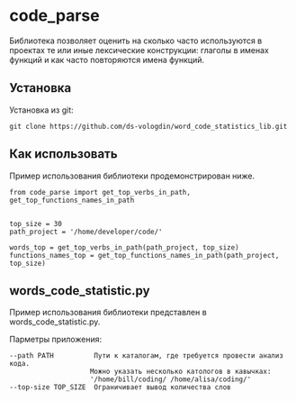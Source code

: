 # code_parse

Библиотека позволяет оценить на сколько часто используются в проектах те или иные лексические конструкции: глаголы в именах функций и как часто повторяются имена функций.

## Установка
Установка из git:
```
git clone https://github.com/ds-vologdin/word_code_statistics_lib.git
```

## Как использовать
Пример использования библиотеки продемонстрирован ниже.
```
from code_parse import get_top_verbs_in_path, get_top_functions_names_in_path


top_size = 30
path_project = '/home/developer/code/'

words_top = get_top_verbs_in_path(path_project, top_size)
functions_names_top = get_top_functions_names_in_path(path_project, top_size)
```
## words_code_statistic.py
Пример использования библиотеки представлен в words_code_statistic.py.

Парметры приложения:
```
--path PATH          Пути к каталогам, где требуется провести анализ кода.
                    Можно указать несколько катологов в кавычках:
                    '/home/bill/coding/ /home/alisa/coding/'
--top-size TOP_SIZE  Ограничивает вывод количества слов
```
